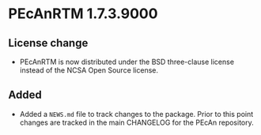 # PEcAnRTM 1.7.3.9000

## License change
* PEcAnRTM is now distributed under the BSD three-clause license instead of the NCSA Open Source license.

## Added
* Added a `NEWS.md` file to track changes to the package. Prior to this point changes are tracked in the main CHANGELOG for the PEcAn repository.
